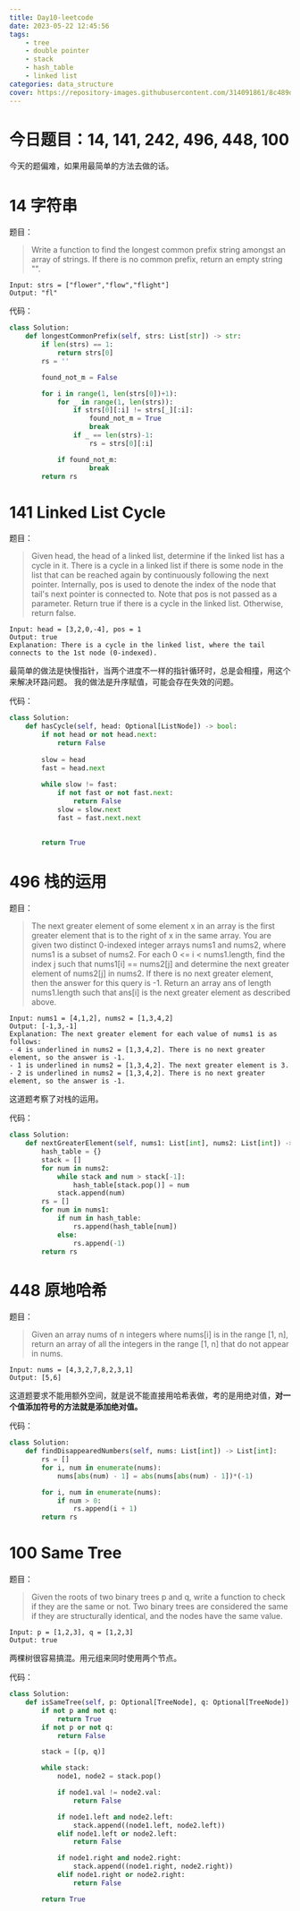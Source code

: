 ```yaml
---
title: Day10-leetcode
date: 2023-05-22 12:45:56
tags:
    - tree
    - double pointer
    - stack
    - hash_table
    - linked list
categories: data_structure
cover: https://repository-images.githubusercontent.com/314091861/8c489d80-2ad2-11eb-96f0-9559eae37f57
---
```

# 今日题目：14, 141, 242, 496, 448, 100 
今天的题偏难，如果用最简单的方法去做的话。
# 14 字符串
题目：
> Write a function to find the longest common prefix string amongst an array of strings.
If there is no common prefix, return an empty string "".
```
Input: strs = ["flower","flow","flight"]
Output: "fl"
```

代码：
```PYTHON
class Solution:
    def longestCommonPrefix(self, strs: List[str]) -> str:
        if len(strs) == 1:
            return strs[0]
        rs = ''

        found_not_m = False

        for i in range(1, len(strs[0])+1):
            for _ in range(1, len(strs)):
                if strs[0][:i] != strs[_][:i]:
                    found_not_m = True 
                    break
                if _ == len(strs)-1:
                    rs = strs[0][:i]

            if found_not_m:
                    break
        return rs

```

# 141 Linked List Cycle
题目：
> Given head, the head of a linked list, determine if the linked list has a cycle in it.
There is a cycle in a linked list if there is some node in the list that can be reached again by continuously following the next pointer. Internally, pos is used to denote the index of the node that tail's next pointer is connected to. Note that pos is not passed as a parameter.
Return true if there is a cycle in the linked list. Otherwise, return false.
```
Input: head = [3,2,0,-4], pos = 1
Output: true
Explanation: There is a cycle in the linked list, where the tail connects to the 1st node (0-indexed).
```

最简单的做法是快慢指针，当两个进度不一样的指针循环时，总是会相撞，用这个来解决环路问题。
我的做法是升序赋值，可能会存在失效的问题。

代码：
```PYTHON
class Solution:
    def hasCycle(self, head: Optional[ListNode]) -> bool:
        if not head or not head.next:
            return False
        
        slow = head
        fast = head.next
        
        while slow != fast:
            if not fast or not fast.next:
                return False
            slow = slow.next
            fast = fast.next.next
            
        
        return True

```

# 496 栈的运用
题目：
> The next greater element of some element x in an array is the first greater element that is to the right of x in the same array.
You are given two distinct 0-indexed integer arrays nums1 and nums2, where nums1 is a subset of nums2.
For each 0 <= i < nums1.length, find the index j such that nums1[i] == nums2[j] and determine the next greater element of nums2[j] in nums2. If there is no next greater element, then the answer for this query is -1.
Return an array ans of length nums1.length such that ans[i] is the next greater element as described above.
```
Input: nums1 = [4,1,2], nums2 = [1,3,4,2]
Output: [-1,3,-1]
Explanation: The next greater element for each value of nums1 is as follows:
- 4 is underlined in nums2 = [1,3,4,2]. There is no next greater element, so the answer is -1.
- 1 is underlined in nums2 = [1,3,4,2]. The next greater element is 3.
- 2 is underlined in nums2 = [1,3,4,2]. There is no next greater element, so the answer is -1.
```

这道题考察了对栈的运用。

代码：
```PYTHON
class Solution:
    def nextGreaterElement(self, nums1: List[int], nums2: List[int]) -> List[int]:
        hash_table = {}
        stack = []
        for num in nums2:
            while stack and num > stack[-1]:
                hash_table[stack.pop()] = num
            stack.append(num)
        rs = []
        for num in nums1:
            if num in hash_table:
                rs.append(hash_table[num])
            else:
                rs.append(-1)
        return rs
```

# 448 原地哈希
题目：
> Given an array nums of n integers where nums[i] is in the range [1, n], return an array of all the integers in the range [1, n] that do not appear in nums.
```
Input: nums = [4,3,2,7,8,2,3,1]
Output: [5,6]
```
这道题要求不能用额外空间，就是说不能直接用哈希表做，考的是用绝对值，**对一个值添加符号的方法就是添加绝对值。**

代码：
```PYTHON
class Solution:
    def findDisappearedNumbers(self, nums: List[int]) -> List[int]:
        rs = []
        for i, num in enumerate(nums):
            nums[abs(num) - 1] = abs(nums[abs(num) - 1])*(-1)

        for i, num in enumerate(nums):
            if num > 0:
                rs.append(i + 1)
        return rs

```

# 100 Same Tree

题目：
> Given the roots of two binary trees p and q, write a function to check if they are the same or not.
Two binary trees are considered the same if they are structurally identical, and the nodes have the same value.
```
Input: p = [1,2,3], q = [1,2,3]
Output: true
```

两棵树很容易搞混。用元组来同时使用两个节点。

代码：
```PYTHON
class Solution:
    def isSameTree(self, p: Optional[TreeNode], q: Optional[TreeNode]) -> bool:
        if not p and not q:
            return True
        if not p or not q:
            return False

        stack = [(p, q)]

        while stack:
            node1, node2 = stack.pop()

            if node1.val != node2.val:
                return False

            if node1.left and node2.left:
                stack.append((node1.left, node2.left))
            elif node1.left or node2.left:
                return False

            if node1.right and node2.right:
                stack.append((node1.right, node2.right))
            elif node1.right or node2.right:
                return False

        return True

```